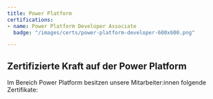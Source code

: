 ```yaml
---
title: Power Platform
certifications:
- name: Power Platform Developer Associate
  badge: "/images/certs/power-platform-developer-600x600.png"

---
```

## Zertifizierte Kraft auf der Power Platform 

Im Bereich Power Platform besitzen unsere Mitarbeiter:innen folgende Zertifikate: